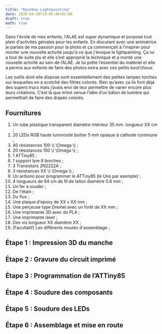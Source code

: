 ```yaml
---
title: "Rainbow Lightpainting"
date: 2020-04-28T19:05:46+02:00
draft: true
math: true
---
```


Dans l'école de mes enfants, l'ALAE est super dynamique et porpose tout plein d'activités géniales pour les enfants.
En discutant avec une animatrice je parlais de ma passion pour la photo et ça commençait à l'inspirer pour monter une nouvelle activité jusqu'à ce que j'évoque le lightpainting. Ça lui a tout de suite plu et elle s’est approprié la technique et a monté une nouvelle activité au sein de l’ALAE. Je lui prête l’essentiel du matériel et elle a permis aux enfants de faire des photos extra avec ces petits bout’choux.

Les outils dont elle dispose sont essentiellement des petites lampes torches sur lesquelles on a scotché des filtres colorés. Rien qu’avec ça ils font déjà des supers trucs mais j’avais envi de leur permettre de varier encore plus leurs créations. C’est là que m’est venue l’idée d’un bâton de lumière qui permettrait de faire des drapés colorés.

## Fournitures
  
1. Un tube plastique transparent diamètre intérieur 35 mm. longueur XX cm ;
1. 20 LEDs RGB haute luminosité boitier 5 mm opaque à cathode commune ;
1. 40 résistances 100 \\( \Omega \\) ;
1. 20 résistances 150 \\( \Omega \\) ;
1. 1 ATTiny85 ;
1. 1 support lyre 8 broches ;
1. 3 Transistors 2N2222A ;
1. 3 résistances XX \\( \Omega \\) ;
1. Un arduino pour programmer le ATTiny85 (le Uno par exemple) ;
1. 4 longueurs de 64 cm de fil de laiton diamètre 0.8 mm ;
1. Un fer à souder ;
1. De l'étain ;
1. Du flux ;
1. Une plaque d'epoxy de XX x XX mm ;
1. Une perçeuse type Dremel avec un forêt de XX mm ;
1. Une imprimante 3D avec du PLA ;
1. Une imprimante laser ;
1. Des vis longueur XX diamètre XX ;
1. [Facultatif] Les différents moules d'assemblage ;

## Étape 1 : Impression 3D du manche
## Étape 2 : Gravure du circuit imprimé
## Étape 3 : Programmation de l’ATTiny85
## Étape 4 : Soudure des composants
## Étape 5 : Soudure des LEDs
## Étape 6 : Assemblage et mise en route






